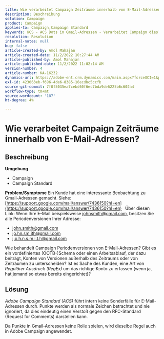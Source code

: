 ```yaml
---
title: Wie verarbeitet Campaign Zeiträume innerhalb von E-Mail-Adressen?
description: Beschreibung
solution: Campaign
product: Campaign
applies-to: Campaign,Campaign Standard
keywords: KCS - ACS Dots in Gmail-Adressen - Verarbeitet Campaign dies?
resolution: Resolution
internal-notes: null
bug: false
article-created-by: Amol Mahajan
article-created-date: 11/2/2022 10:27:44 AM
article-published-by: Amol Mahajan
article-published-date: 11/2/2022 11:02:14 AM
version-number: 4
article-number: KA-16232
dynamics-url: https://adobe-ent.crm.dynamics.com/main.aspx?forceUCI=1&pagetype=entityrecord&etn=knowledgearticle&id=74c5a6f6-985a-ed11-9561-6045bd006a22
exl-id: 423063eb-f696-4de6-8385-16ecdbc5ccfb
source-git-commit: 7f0f5035ea7cebd60f6ec7bda9de6225b6c602a4
workflow-type: tm+mt
source-wordcount: '187'
ht-degree: 4%

---
```


# Wie verarbeitet Campaign Zeiträume innerhalb von E-Mail-Adressen?

## Beschreibung

<b>Umgebung</b>
- Campaign
- Campaign Standard



<b>Problem/Symptome</b>
Ein Kunde hat eine interessante Beobachtung zu Gmail-Adressen gemacht. Siehe: [https://support.google.com/mail/answer/7436150?hl=en](https://support.google.com/mail/answer/7436150?hl=en)
 
Über diesen Link: Wenn Ihre E-Mail beispielsweise [johnsmith@gmail.com](mailto:johnsmith@gmail.com), besitzen Sie alle Periodenversionen Ihrer Adresse:

- [john.smith@gmail.com](mailto:john.smith@gmail.com)
- [jo.hn.sm.ith@gmail.com](mailto:jo.hn.sm.ith@gmail.com)
- [j.o.h.n.s.m.i.t.h@gmail.com](mailto:j.o.h.n.s.m.i.t.h@gmail.com)


Wie behandelt Campaign Periodenversionen von E-Mail-Adressen? Gibt es ein vordefiniertes (OOTB-)Schema oder einen Arbeitsablauf, der dazu beiträgt, Konten von Versionen außerhalb des Zeitraums oder von Zeiträumen zu unterscheiden? Ist es Sache des Kunden, eine Art von *Regulärer Ausdruck (RegEx)* um das richtige Konto zu erfassen (wenn ja, hat jemand so etwas bereits eingerichtet)?


## Lösung


*Adobe Campaign Standard (ACS)* führt intern keine Sonderfälle für E-Mail-Adressen durch. Punkte werden als normale Zeichen betrachtet und nie ignoriert, da dies eindeutig einen Verstoß gegen den RFC-Standard (Request for Comments) darstellen kann.

Da Punkte in Gmail-Adressen keine Rolle spielen, wird dieselbe Regel auch in Adobe Campaign angewendet.
